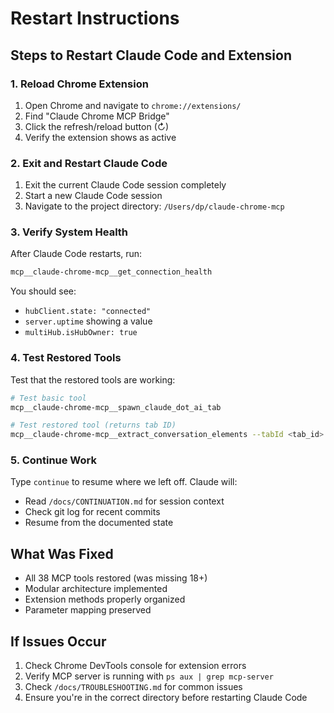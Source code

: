 # Restart Instructions

## Steps to Restart Claude Code and Extension

### 1. Reload Chrome Extension
1. Open Chrome and navigate to `chrome://extensions/`
2. Find "Claude Chrome MCP Bridge" 
3. Click the refresh/reload button (↻)
4. Verify the extension shows as active

### 2. Exit and Restart Claude Code
1. Exit the current Claude Code session completely
2. Start a new Claude Code session
3. Navigate to the project directory: `/Users/dp/claude-chrome-mcp`

### 3. Verify System Health
After Claude Code restarts, run:
```bash
mcp__claude-chrome-mcp__get_connection_health
```

You should see:
- `hubClient.state: "connected"`
- `server.uptime` showing a value
- `multiHub.isHubOwner: true`

### 4. Test Restored Tools
Test that the restored tools are working:
```bash
# Test basic tool
mcp__claude-chrome-mcp__spawn_claude_dot_ai_tab

# Test restored tool (returns tab ID)
mcp__claude-chrome-mcp__extract_conversation_elements --tabId <tab_id>
```

### 5. Continue Work
Type `continue` to resume where we left off. Claude will:
- Read `/docs/CONTINUATION.md` for session context
- Check git log for recent commits
- Resume from the documented state

## What Was Fixed
- All 38 MCP tools restored (was missing 18+)
- Modular architecture implemented
- Extension methods properly organized
- Parameter mapping preserved

## If Issues Occur
1. Check Chrome DevTools console for extension errors
2. Verify MCP server is running with `ps aux | grep mcp-server`
3. Check `/docs/TROUBLESHOOTING.md` for common issues
4. Ensure you're in the correct directory before restarting Claude Code